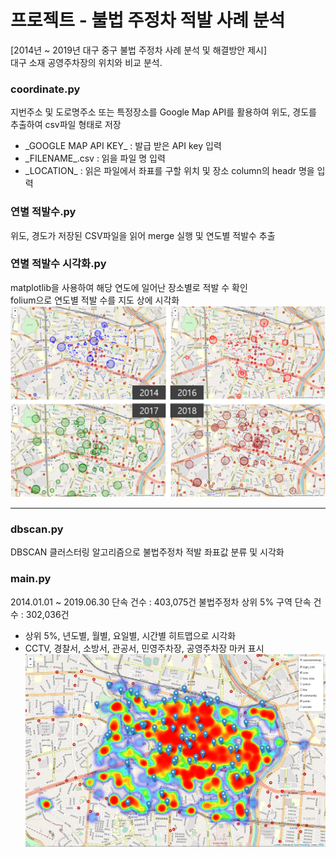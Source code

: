 # 프로젝트 - 불법 주정차 적발 사례 분석 
[2014년 ~ 2019년 대구 중구 불법 주정차 사례 분석 및 해결방안 제시]  
대구 소재 공영주차장의 위치와 비교 분석.    

### coordinate.py  
지번주소 및 도로명주소 또는 특정장소를 Google Map API를 활용하여 위도, 경도를 추출하여 csv파일 형태로 저장
- \_GOOGLE MAP API KEY_ : 발급 받은 API key 입력
- \_FILENAME_.csv : 읽을 파일 명 입력 
- \_LOCATION_ : 읽은 파일에서 좌표를 구할 위치 및 장소 column의 headr 명을 입력  

### 연별 적발수.py 
위도, 경도가 저장된 CSV파일을 읽어 merge 실행 및 연도별 적발수 추출  

### 연별 적발수 시각화.py
matplotlib을 사용하여 해당 연도에 일어난 장소별로 적발 수 확인  
folium으로 연도별 적발 수를 지도 상에 시각화   
![연별 적발수 시각화](./img/visual_year.png)

----

### dbscan.py
DBSCAN 클러스터링 알고리즘으로 불법주정차 적발 좌표값 분류 및 시각화

### main.py
2014.01.01 ~ 2019.06.30 단속 건수 : 403,075건
불법주정차 상위 5% 구역 단속 건수 : 302,036건

- 상위 5%, 년도별, 월별, 요일별, 시간별 히트맵으로 시각화
- CCTV, 경찰서, 소방서, 관공서, 민영주차장, 공영주차장 마커 표시  
![결과 화면](./img/result.PNG)
